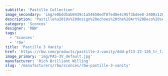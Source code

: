 ```yaml
---
subtitle: 'Pastille Collection'
image_secondary: 'img/e0bdd5ab0439c1a54650edf8fed8e4c95f3bdee8-2400x1200.png'
description: 'Pastille%u2019s%20design%20echoes%20the%20Art%20Deco%20sensibilities%20of%20Old%20Hollywood.%20The%20collection%20offers%20mix-and-match%20options%20for%20custom%20installation%2C%20including%20either%20a%20droplet%20profile%20or%20faceted%20pattern%20for%20the%20glass%20globe%2C%20with%20various%20finishes%20for%20an%20accent%20ring%20or%20backplate.'
category: 'Sconces'
designer: 'RBW'
tags:
  - 'Sconces'
  - 'rbw'
title: 'Pastille 3 Vanity'
href: 'https://rbw.com/products/pastille-3-vanity/ddd-pf13-22-120_tr_line-ip20'
image_primary: 'img/PAS-3V_default.jpg'
manufacturer: 'Rich Brilliant Willing'
slug: '/manufacturers/rbw/sconces/rbw-pastille-3-vanity'
---
```


